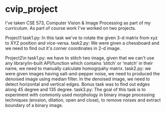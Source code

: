 # cvip_project
I've taken CSE 573, Computer Vision & Image Processing as part of my curriculum. As part of course work I've worked on two projects.

Project1
task1.py: In this task we've to rotate the given 3-d matrix from xyz to XYZ position and vice-versa.
task2.py: We were given a chessboard and we need to find out it's corner coordinates in 2-d image.

Project2\n
task1.py: we have to stitch two image, given that we can't use any library/in-built API/function which contains ‘stitch’ or ‘match’ in their name, we need to manually calculate homogrpahy matrix.
task2.py: we were given images having salt-and-pepper noise, we need to produced the denoised image using median filter. In the denoised image, we need to detect horizontal and vertical edges. Bonus task was to find out edges along 45 degree and 135 degree.
task3.py: The goal of this task is to experiment with commonly used morphology in binary image processing techniques (erosion, dilation, open and close), to remove noises and extract boundary of a binary image.

